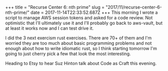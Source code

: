 +++
title = "Recurse Center 6: nth prime"
slug = "2017/11/recurse-center-6-nth-prime/"
date = 2017-11-14T22:33:52.687Z
+++
This morning I wrote a script to manage AWS session tokens and asked for a code review. Not optimistic that I'll ultimately use it and I'll probably go back to aws-vault, but at least it works now and I can test drive it.

I did the 3 next exercism rust exercises. There are 70+ of them and I'm worried they are too much about basic programming problems and not enough about how to write idiomatic rust, so I think starting tomorrow I'm going to just cherry pick a few that look the most interesting.

Heading to Etsy to hear Suz Hinton talk about Code as Craft this evening.
